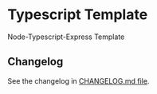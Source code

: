 # Typescript Template

Node-Typescript-Express Template

## Changelog

See the changelog in [CHANGELOG.md file](./CHANGELOG.md).
